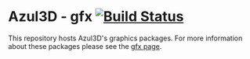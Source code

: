 # Azul3D - gfx [![Build Status](https://travis-ci.org/azul3d/gfx.svg?branch=master)](https://travis-ci.org/azul3d/gfx)

This repository hosts Azul3D's graphics packages. For more information about these packages please see the [gfx page](https://azul3d.org/gfx).
